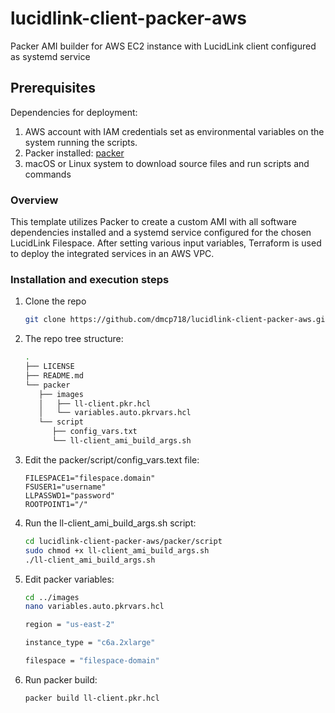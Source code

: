 # lucidlink-client-packer-aws
Packer AMI builder for AWS EC2 instance with LucidLink client configured as systemd service

## Prerequisites

Dependencies for deployment:

1. AWS account with IAM credentials set as environmental variables on the system running the scripts.
2. Packer installed: [packer](https://developer.hashicorp.com/packer/install)
3. macOS or Linux system to download source files and run scripts and commands

<!-- OVERVIEW -->
### Overview
This template utilizes Packer to create a custom AMI with all software dependencies installed and a systemd service configured for the chosen LucidLink Filespace. After setting various input variables, Terraform is used to deploy the integrated services in an AWS VPC.

<!-- INSTALLATION -->
### Installation and execution steps

1. Clone the repo
   ```sh
   git clone https://github.com/dmcp718/lucidlink-client-packer-aws.git
   ```
2. The repo tree structure:
   ```sh
   .
   ├── LICENSE
   ├── README.md
   └── packer
      ├── images
      │   ├── ll-client.pkr.hcl
      │   └── variables.auto.pkrvars.hcl
      └── script
         ├── config_vars.txt
         └── ll-client_ami_build_args.sh
   ```
3. Edit the packer/script/config_vars.text file:
   ```
   FILESPACE1="filespace.domain"
   FSUSER1="username"
   LLPASSWD1="password"
   ROOTPOINT1="/"
   ```
4. Run the ll-client_ami_build_args.sh script:
   ```sh
   cd lucidlink-client-packer-aws/packer/script
   sudo chmod +x ll-client_ami_build_args.sh
   ./ll-client_ami_build_args.sh
   ```
5. Edit packer variables:
   ```sh
   cd ../images
   nano variables.auto.pkrvars.hcl
   ```
   ```sh
   region = "us-east-2"

   instance_type = "c6a.2xlarge"

   filespace = "filespace-domain"
   ```
6. Run packer build:
   ```sh
   packer build ll-client.pkr.hcl
   ```